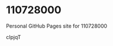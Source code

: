 # 110728000
Personal GitHub Pages site for 110728000































































cIpjqT
